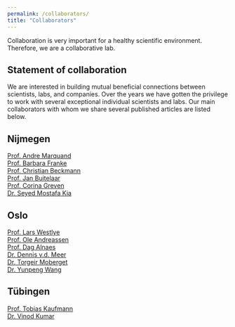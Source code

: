 ```yaml
---
permalink: /collaborators/
title: "Collaborators"
---
```


Collaboration is very important for a healthy scientific environment. Therefore, we are a collaborative lab.

## Statement of collaboration
We are interested in building mutual beneficial connections between scientists, labs, and companies. Over the years we have gotten the privilege to work with several exceptional individual scientists and labs. Our main collaborators with whom we share several published articles are listed below.

## Nijmegen
[Prof. Andre Marquand](https://www.ru.nl/personen/marquand-a) <br>
[Prof. Barbara Franke](https://www.ru.nl/personen/franke-b) <br>
[Prof. Christian Beckmann](https://www.ru.nl/personen/beckmann-c) <br>
[Prof. Jan Buitelaar](https://www.ru.nl/personen/buitelaar-j) <br>
[Prof. Corina Greven](https://www.ru.nl/personen/greven-c) <br>
[Dr. Seyed Mostafa Kia](https://www.researchgate.net/profile/Seyed-Mostafa-Kia)<br>

## Oslo
[Prof. Lars Westlye](https://www.sv.uio.no/psi/english/people/aca/larstweng) <br>
[Prof. Ole Andreassen](https://www.med.uio.no/klinmed/english/people/aca/olean) <br>
[Prof. Dag Alnaes](https://www.med.uio.no/norment/personer/seniorforskere/alnes/index.html) <br>
[Dr. Dennis v.d. Meer](https://www.med.uio.no/klinmed/english/people/aca/dennisva/index.html) <br>
[Dr. Torgeir Moberget](https://www.med.uio.no/norment/personer/seniorforskere/torgeimo/index.html) <br>
[Dr. Yunpeng Wang](https://www.med.uio.no/norment/forskning/aktuelt/ukas-forsker/2015/yunpeng-wang.html)

## Tübingen
[Prof. Tobias Kaufmann](https://www.medizin.uni-tuebingen.de/de/das-klinikum/mitarbeiter/profil/2468) <br>
[Dr. Vinod Kumar](https://www.kyb.tuebingen.mpg.de/person/58996/250676)
